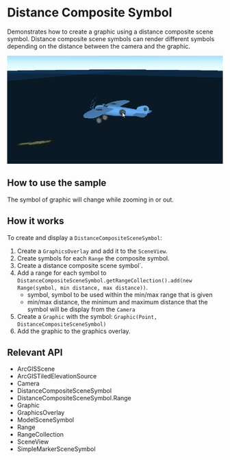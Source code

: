 <h1>Distance Composite Symbol</h1>

<p>Demonstrates how to create a graphic using a distance composite scene symbol. Distance composite scene symbols can
  render different symbols depending on the distance between the camera and the graphic.</p>

<p><img src="DistanceCompositeSymbol.gif"/></p>

<h2>How to use the sample</h2>

<p>The symbol of graphic will change while zooming in or out.</p>

<h2>How it works</h2>

<p>To create and display a <code>DistanceCompositeSceneSymbol</code>:</p>

<ol>
  <li>Create a <code>GraphicsOverlay</code> and add it to the <code>SceneView</code>.</li>
  <li>Create symbols for each <code>Range</code> the composite symbol.</li>
  <li>Create a distance composite scene symbol`.</li>
  <li>Add a range for each symbol to <code>DistanceCompositeSceneSymbol.getRangeCollection().add(new Range(symbol, min distance, max distance))</code>.
    <ul><li>symbol, symbol to be used within the min/max range that is given</li>
      <li>min/max distance, the minimum and maximum distance that the symbol will be display from the <code>Camera</code></li></ul></li>
  <li>Create a <code>Graphic</code> with the symbol: <code>Graphic(Point, DistanceCompositeSceneSymbol)</code></li>
  <li>Add the graphic to the graphics overlay.</li>
</ol>

<h2>Relevant API</h2>

<ul>
  <li>ArcGISScene</li>
  <li>ArcGISTiledElevationSource</li>
  <li>Camera</li>
  <li>DistanceCompositeSceneSymbol</li>
  <li>DistanceCompositeSceneSymbol.Range</li>
  <li>Graphic</li>
  <li>GraphicsOverlay</li>
  <li>ModelSceneSymbol</li>
  <li>Range</li>
  <li>RangeCollection</li>
  <li>SceneView</li>
  <li>SimpleMarkerSceneSymbol</li>
</ul>


